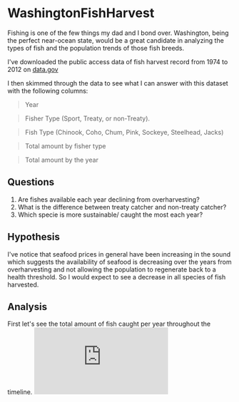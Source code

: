 # WashingtonFishHarvest
Fishing is one of the few things my dad and I bond over. Washington, being the perfect near-ocean state, would be a great candidate in analyzing the types of fish and the population trends of those fish breeds.

I've downloaded the public access data of fish harvest record from 1974 to 2012 on [data.gov](https://catalog.data.gov/dataset/washington-anadromous-fish-harvest-data-1974-2012)

I then skimmed through the data to see what I can answer with this dataset with the following columns:
>Year

>Fisher Type (Sport, Treaty, or non-Treaty).

>Fish Type (Chinook, Coho, Chum, Pink, Sockeye, Steelhead, Jacks)

>Total amount by fisher type

>Total amount by the year

## Questions
1. Are fishes available each year declining from overharvesting?
2. What is the difference between treaty catcher and non-treaty catcher?
3. Which specie is more sustainable/ caught the most each year?

## Hypothesis
I've notice that seafood prices in general have been increasing in the sound which suggests the availability of seafood is decreasing over the years from overharvesting and not allowing the population to regenerate back to a health threshold. So I would expect to see a decrease in all species of fish harvested.

## Analysis

First let's see the total amount of fish caught per year throughout the timeline. 
![alt text](https://github.com/Zensius/WashingtonFishHarvest/blob/main/Figures/TotalFishHarvested.pdf "TotalFishHarvested")
